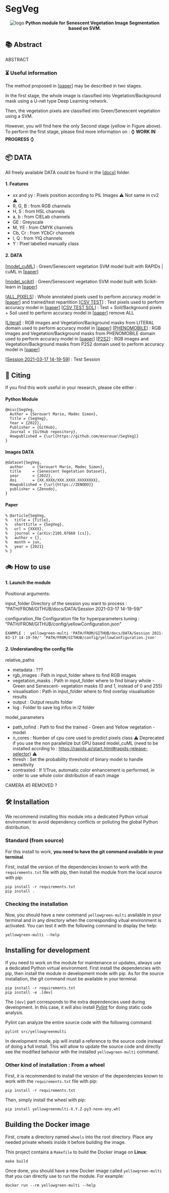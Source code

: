 # SegVeg

<div align="center">

![logo](https://i.ibb.co/dc1XdhT/Segmentation-Models-V2-Side-1-1.png)
**Python module for Senescent Vegetation Image Segmentation based on SVM.**

</div>

## 📚 Abstract

ABSTRACT

### ⏳ Useful information <a name="start"></a>

The method proposed in [[paper](https://arxiv.org/abs/1505.04597)]  may be described in two stages. 

In the first stage, the whole image is classified into Vegetation/Background mask using a U-net type Deep Learning network.
 
Then, the vegetation pixels are classified into Green/Senescent vegetation using a SVM. 

However, you will find here the only Second stage (yellow in Figure above).
To perform the first stage, please find more information on : ⌚ **WORK IN PROGRESS** ⌚

## 📦 DATA <a name="models"></a>

All freely available DATA could be found in the [[docs](https://smp.readthedocs.io/en/latest/models.html#unet)] folder.

#### 1. Features

 - xx and yy : Pixels position according to PIL Images ⚠️ Not same in cv2 ⚠️
 - R, G, B : from RGB channels
 - H, S : from HSL channels
 - a, b : from CIELab channels
 - GE : Greyscale
 - M, YE : from CMYK channels
 - Cb, Cr : from YCbCr channels
 - I, Q : from YIQ channels
 - Y : Pixel labelled manually class

#### 2. DATA

[[model_cuML](https://smp.readthedocs.io/en/latest/models.html#unet)] : Green/Senescent vegetation SVM model built with RAPIDs | cuML in [[paper](https://arxiv.org/abs/1505.04597)]

[[model_scikit](https://smp.readthedocs.io/en/latest/models.html#unet)] : Green/Senescent vegetation SVM model built with Scikit-learn in [[paper](https://arxiv.org/abs/1505.04597)]

[[ALL_PIXELS](https://smp.readthedocs.io/en/latest/models.html#unet)] : Whole annotated pixels used to perform accuracy model in [[paper](https://arxiv.org/abs/1505.04597)] and trained/test repartition
[[CSV TEST](https://smp.readthedocs.io/en/latest/models.html#unet)] : Test pixels used to perform accuracy model in [[paper](https://arxiv.org/abs/1505.04597)] 
[[CSV TEST SOL](https://smp.readthedocs.io/en/latest/models.html#unet)] : Test + Soil/Background pixels + Soil used to perform accuracy model in [[paper](https://arxiv.org/abs/1505.04597)] remove ALL

[[Literal](https://smp.readthedocs.io/en/latest/models.html#unet)] : RGB images and Vegetation/Background masks from LITERAL domain used to perform accuracy model in [[paper](https://arxiv.org/abs/1505.04597)]
[[PHENOMOBILE](https://smp.readthedocs.io/en/latest/models.html#unet)] : RGB images and Vegetation/Background masks from PHENOMOBILE domain used to perform accuracy model in [[paper](https://arxiv.org/abs/1505.04597)]
[[P2S2](https://smp.readthedocs.io/en/latest/models.html#unet)] : RGB images and Vegetation/Background masks from P2S2 domain used to perform accuracy model in [[paper](https://arxiv.org/abs/1505.04597)]

[[Session 2021-03-17 14-19-59](https://smp.readthedocs.io/en/latest/models.html#unet)] : Test Session 

## 📝 Citing

If you find this work useful in your research, please cite either :

#### Python Module <a name="Module"></a>

```
@misc{SegVeg,
  Author = {Serouart Mario, Madec Simon},
  Title = {SegVeg},
  Year = {2022},
  Publisher = {GitHub},
  Journal = {GitHub repository},
  Howpublished = {\url{https://github.com/mserouar/SegVeg}}
}
```
#### Images DATA <a name="Images"></a>

```
@dataset{SegVeg,
  author    = {Serouart Mario, Madec Simon},
  title     = {Senescent Vegetation Dataset},
  year      = {2022},
  doi       = {XX.XXXX/XXX.XXXX.XXXXXXXX},
  Howpublished = {\url{https://ZENODO}}
  publisher = {Zenodo},
}
```

#### Paper <a name="Paper"></a>

```
% @article{SegVeg,
% 	title = {Title},
% 	shorttitle = {SegVeg},
% 	url = {XXXX},
% 	journal = {arXiv:2105.07660 [cs]},
% 	author = {},
% 	month = jun,
% 	year = {2021}
% }
```
## 🚲 How to use

#### 1. Launch the module


Positional arguments:

  input_folder          Directory of the session you want to process :
                        "PATH/FROM/GITHUB/docs/DATA/Session 2021-03-17 14-19-59/"  
                       
  configuration_file    Configuration file for hyperparameters tuning : 
			"PATH/FROM/GITHUB/config/yellowConfiguration.json"
                        
```
EXAMPLE :  yellowgreen-multi 'PATH/FROM/GITHUB/docs/DATA/Session 2021-03-17 14-19-59/' 'PATH/FROM/GITHUB/config/yellowConfiguration.json'

```
#### 2. Understanding the config file

relative_paths

 - metadata : ???
 - rgb_images : Path in input_folder where to find RGB images
 - vegetation_masks : Path in input_folder where to find binary whole -Green and Senescent- vegetation masks (0 and 1, instead of 0 and 255)
 - visualisation : Path in input_folder where to find overlay visualisation results
 - output : Output results folder
 - log : Folder to save log infos in l2 folder

model_parameters

 - path_tofind : Path to find the trained - Green and Yellow vegetation - model
 - n_cores : Number of cpu core used to predict pixels class ⚠️ Deprecated if you use the non parallelize but GPU based model_cuML (need to be installed accrding to : https://rapids.ai/start.html#rapids-release-selector) ⚠️
 - thresh : Set the probability threshold of binary model to handle sensitivity
 - contrasted : If 1/True, automatic color enhancement is performed, in order to use whole color distribution of each image


CAMERA 45 REMOVED ? 


## 🛠 Installation <a name="installation"></a>

We recommend installing this module into a dedicated Python virtual environment to avoid dependency
conflicts or polluting the global Python distribution.


### Standard (from source)

For this install to work, **you need to have the git command available in your terminal**.

First, install the version of the dependencies known to work with the ``requirements.txt`` file
with pip, then install the module from the local source with pip:

```shell
pip install -r requirements.txt
pip install .
```

### Checking the installation

Now, you should have a new command ``yellowgreen-multi`` available in your terminal
and in any directory when the corresponding vitual environment is activated. You can test it with
the following command to display the help:

```shell
yellowgreen-multi --help
```

## Installing for development

If you need to work on the module for maintenance or updates, always use a dedicated Python virtual
environment. First install the dependencies with pip, then install the module in development mode
with pip. As for the source installation, the git command must be available in your terminal.

```shell
pip install -r requirements.txt
pip install -e .[dev]
```

The ``[dev]`` part corresponds to the extra dependencies used during development. In this case, it
will also install [Pylint](https://pylint.readthedocs.io/en/latest/) for doing static code analysis.

Pylint can analyze the entire source code with the following command:

```shell
pylint src/yellowgreenmulti
```

In development mode, pip will install a reference to the source code instead of doing a full install.
This will allow to update the source code and directly see the modified behavior with the installed
``yellowgreen-multi`` command.

### Other kind of installation : From a wheel

First, it is recommended to install the version of the dependencies known to work with the
``requirements.txt`` file with pip:

```shell
pip install -r requirements.txt
```

Then, simply install the wheel with pip:

```shell
pip install yellowgreenmulti-X.Y.Z-py3-none-any.whl
```

## Building the Docker image

First, create a directory named ``wheels`` into the root directory. Place any needed private wheels
inside it before building the image.

This project contains a ``Makefile`` to build the Docker image on **Linux**:

```shell
make build
```

Once done, you should have a new Docker image called ``yellowgreen-multi`` that you can
directly use to run the module. For example:

```shell
docker run --rm yellowgreen-multi --help
```
